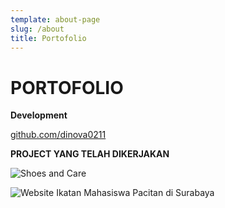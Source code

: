 ```yaml
---
template: about-page
slug: /about
title: Portofolio
---
```

# **PORTOFOLIO**

**Development**

<!--StartFragment-->

[github.com/dinova0211](github.com/dinova0211)

<!--EndFragment-->

**PROJECT YANG TELAH DIKERJAKAN**

![Shoes and Care](/assets/screenshot-42-.png "Shoes and Care")

![Website Ikatan Mahasiswa Pacitan di Surabaya](/assets/screenshot-44-.png "Website Ikatan Mahasiswa Pacitan di Surabaya")